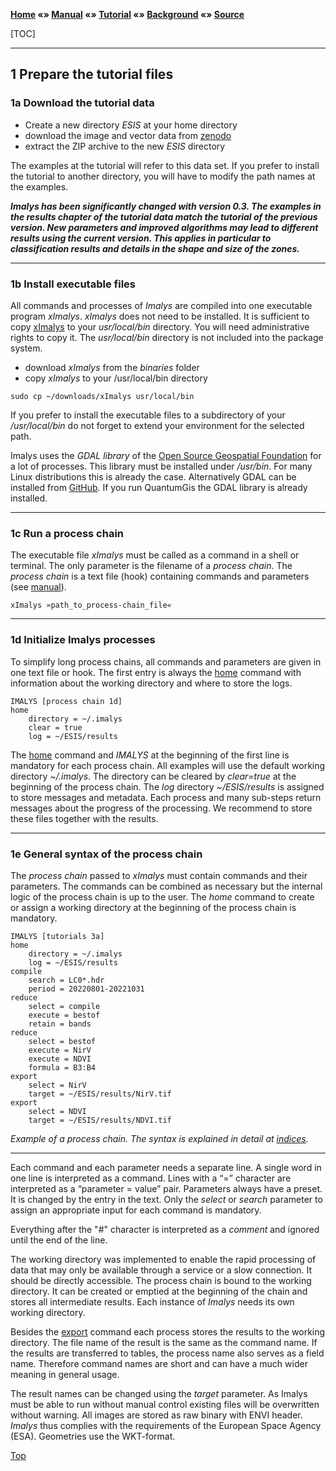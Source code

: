 **[Home](../README.md) «» [Manual](../manual/README.md) «» [Tutorial](../tutorial/README.md) «» [Background](../background/README.md) «» [Source](../source)**

[TOC]

------

## 1 Prepare the tutorial files

### 1a Download the tutorial data

- Create a new directory *ESIS* at your home directory
- download the image and vector data from [zenodo](https://zenodo.org/records/11097359) 
- extract the ZIP archive to the new *ESIS* directory 

The examples at the tutorial will refer to this data set. If you prefer to install the tutorial to another directory, you will have to modify the path names at the examples.

***Imalys has been significantly changed with version 0.3. The examples in the *results* chapter of the tutorial data match the tutorial of the previous version. New parameters and improved algorithms may lead to different results using the current version. This applies in particular to classification results and details in the shape and size of the zones.***

------

### 1b Install executable files

All commands and processes of *Imalys* are compiled into one executable program *xImalys*. *xImalys* does not need to be installed. It is sufficient to copy [xImalys](../../binaries/x_Imalys) to your *usr/local/bin* directory. You will need administrative rights to copy it. The *usr/local/bin* directory is not included into the package system.

 - download *xImalys* from the *binaries* folder
 - copy *xImalys* to your /usr/local/bin directory

```
sudo cp ~/downloads/xImalys usr/local/bin
```

If you prefer to install the executable files to a subdirectory of your */usr/local/bin* do not forget to extend your environment for the selected path.

Imalys uses the *GDAL library* of the [Open Source Geospatial Foundation](https://www.osgeo.org/) for a lot of processes. This library must be installed under */usr/bin*. For many Linux distributions this is already the case. Alternatively GDAL can be installed from [GitHub](https://github.com/OSGeo/GDAL). If you run QuantumGis the GDAL library is already installed.

-----

### 1c Run a process chain

The executable file *xImalys* must be called as a command in a shell or terminal. The only parameter is the filename of a *process chain*. The *process chain* is a text file (hook) containing commands and parameters (see [manual](../manual/0_Execute.md)).

```
xImalys »path_to_process-chain_file«
```

-----

### 1d Initialize Imalys processes

To simplify long process chains, all commands and parameters are given in one text file or hook. The first entry is always the [home](../manual/1_Home.md) command with information about the working directory and where to store the logs.

```
IMALYS [process chain 1d]
home
	directory = ~/.imalys
	clear = true
	log = ~/ESIS/results
```

The [home](../manual/1_Home.md) command and *IMALYS* at the beginning of the first line is mandatory for each process chain. All examples will use the default working directory *~/.imalys*. The directory can be cleared by *clear=true* at the beginning of the process chain. The *log* directory *~/ESIS/results* is assigned to store messages and metadata. Each process and many sub-steps return messages about the progress of the processing. We recommend to store these files together with the results.

-----

### 1e General syntax of the process chain

The *process chain* passed to *xImalys* must contain commands and their parameters. The commands can be combined as necessary but the internal logic of the process chain is up to the user. The *home* command to create or assign a working directory at the beginning of the process chain is mandatory. 

```
IMALYS [tutorials 3a]
home
	directory = ~/.imalys
	log = ~/ESIS/results
compile
	search = LC0*.hdr
	period = 20220801-20221031
reduce
	select = compile
	execute = bestof
	retain = bands
reduce
	select = bestof
	execute = NirV
	execute = NDVI
	formula = B3:B4
export
	select = NirV
	target = ~/ESIS/results/NirV.tif
export
	select = NDVI
	target = ~/ESIS/results/NDVI.tif
```

*Example of a process chain. The syntax is explained in detail at [indices](3_Indices.md).*

------

Each command and each parameter needs a separate line. A single word in one line is interpreted as a command. Lines with a “=” character are interpreted as a “parameter = value” pair. Parameters always have a preset. It is changed by the entry in the text. Only the *select* or *search* parameter to assign an appropriate input for each command is mandatory. 

Everything after the "#" character is interpreted as a *comment* and ignored until the end of the line.

The working directory was implemented to enable the rapid processing of data that may only be available through a service or a slow connection. It should be directly accessible. The process chain is bound to the working directory. It can be created or emptied at the beginning of the chain and stores all intermediate results. Each instance of *Imalys* needs its own working directory. 

Besides the [export](../manual/11_Export.md) command each process stores the results to the working directory. The file name of the result is the same as the command name. If the results are transferred to tables, the process name also serves as a field name. Therefore command names are short and can have a much wider meaning in general usage.

The result names can be changed using the *target* parameter. As Imalys must be able to run without manual control existing files will be overwritten without warning. All images are stored as raw binary with ENVI header. *Imalys* thus complies with the requirements of the European Space Agency (ESA). Geometries use the WKT-format.

[Top](1_Prepare.md)